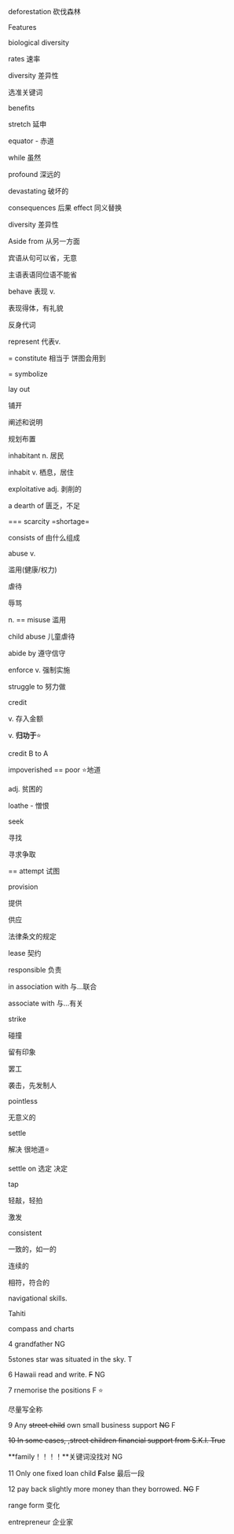 deforestation 砍伐森林

Features 

 biological diversity

rates 速率

diversity  差异性



选准关键词

benefits



stretch 延申

equator - 赤道





while 虽然

profound 深远的 

devastating  破坏的

consequences 后果   effect 同义替换

diversity 差异性



Aside  from 从另一方面





宾语从句可以省，无意

主语表语同位语不能省





behave 表现 v.

表现得体，有礼貌

反身代词



represent 代表v. 

 = constitute 相当于 饼图会用到

= symbolize



lay out

铺开

阐述和说明

规划布置



inhabitant n. 居民

inhabit v. 栖息，居住



exploitative  adj. 剥削的



a dearth of 匮乏，不足

=== scarcity =shortage= 



consists of 由什么组成



abuse v. 

 滥用(健康/权力)

虐待

辱骂

n. == misuse 滥用

child abuse 儿童虐待



abide by 遵守信守

enforce  v. 强制实施

struggle to 努力做



credit 

v. 存入金额

v. **归功于**:star:

credit B to A



impoverished ==  poor :star:地道​

adj. 贫困的

loathe - 憎恨



seek 

寻找

寻求争取

== attempt 试图



provision

提供

供应

法律条文的规定

lease 契约

responsible 负责



in association with 与...联合

associate with  与...有关



strike

碰撞

留有印象



罢工

袭击，先发制人



pointless

无意义的



settle  

解决 很地道:star:



settle on  选定 决定



tap

轻敲，轻拍

激发



consistent

一致的，如一的

连续的

相符，符合的







 navigational skills.

Tahiti

compass and charts

4 grandfather    NG

5stones   star was situated in the sky.  T

6  Hawaii  read and write.  ~~F~~ NG

7  rnemorise the positions  F :star:



尽量写全称





9   Any  ~~street child~~  own small business  support  ~~NG~~ F

~~10   In some cases, ,street children  financial support from S.K.I.  True~~

**family！！！！**关键词没找对  NG

11    Only one fixed loan   child   **F**alse 最后一段

12 pay back slightly more money than they borrowed.   ~~NG~~  F



range form 变化

entrepreneur  企业家